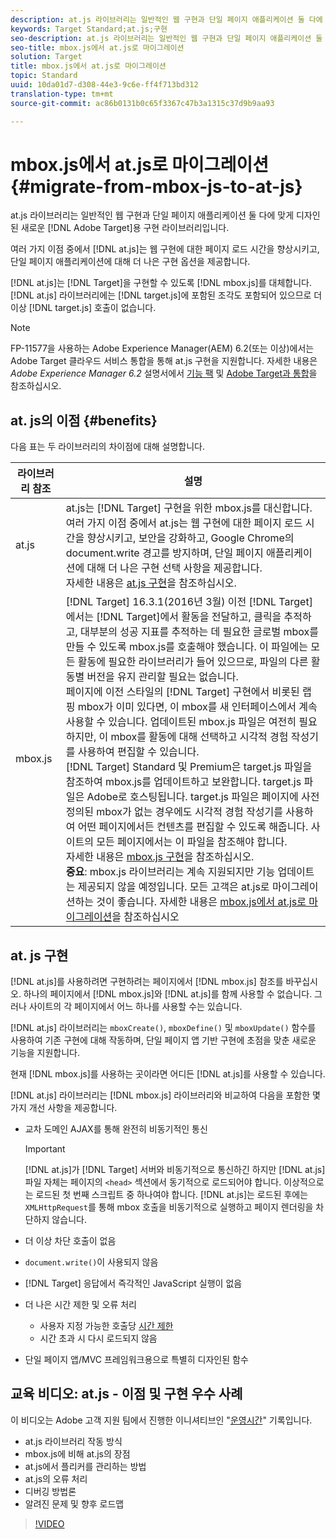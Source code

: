 ```yaml
---
description: at.js 라이브러리는 일반적인 웹 구현과 단일 페이지 애플리케이션 둘 다에 맞게 디자인된 새로운 Adobe Target용 구현 라이브러리입니다.
keywords: Target Standard;at.js;구현
seo-description: at.js 라이브러리는 일반적인 웹 구현과 단일 페이지 애플리케이션 둘 다에 맞게 디자인된 새로운 Adobe Target용 구현 라이브러리입니다.
seo-title: mbox.js에서 at.js로 마이그레이션
solution: Target
title: mbox.js에서 at.js로 마이그레이션
topic: Standard
uuid: 10da01d7-d308-44e3-9c6e-ff4f713bd312
translation-type: tm+mt
source-git-commit: ac86b0131b0c65f3367c47b3a1315c37d9b9aa93

---
```



# mbox.js에서 at.js로 마이그레이션{#migrate-from-mbox-js-to-at-js}

at.js 라이브러리는 일반적인 웹 구현과 단일 페이지 애플리케이션 둘 다에 맞게 디자인된 새로운 [!DNL Adobe Target]용 구현 라이브러리입니다.

여러 가지 이점 중에서 [!DNL at.js]는 웹 구현에 대한 페이지 로드 시간을 향상시키고, 단일 페이지 애플리케이션에 대해 더 나은 구현 옵션을 제공합니다.

[!DNL at.js]는 [!DNL Target]을 구현할 수 있도록 [!DNL mbox.js]를 대체합니다. [!DNL at.js] 라이브러리에는 [!DNL target.js]에 포함된 조각도 포함되어 있으므로 더 이상 [!DNL target.js] 호출이 없습니다.

>[!NOTE]
>
>FP-11577을 사용하는 Adobe Experience Manager(AEM) 6.2(또는 이상)에서는 Adobe Target 클라우드 서비스 통합을 통해 at.js 구현을 지원합니다. 자세한 내용은 *Adobe Experience Manager 6.2* 설명서에서 [기능 팩](https://docs.adobe.com/docs/en/aem/6-2/release-notes/feature-packs.html) 및 [Adobe Target과 통합](https://docs.adobe.com/docs/en/aem/6-2/administer/integration/marketing-cloud/target.html)을 참조하십시오.

## at. js의 이점 {#benefits}

다음 표는 두 라이브러리의 차이점에 대해 설명합니다.

| 라이브러리 참조 | 설명 |
|--- |--- |
| at.js | at.js는 [!DNL Target] 구현을 위한 mbox.js를 대신합니다.<br>여러 가지 이점 중에서 at.js는 웹 구현에 대한 페이지 로드 시간을 향상시키고, 보안을 강화하고, Google Chrome의 document.write 경고를 방지하며, 단일 페이지 애플리케이션에 대해 더 나은 구현 선택 사항을 제공합니다.<br>자세한 내용은 [at.js 구현](/help/c-implementing-target/c-implementing-target-for-client-side-web/t-mbox-download/c-target-atjs-implementation/target-atjs-implementation.md)을 참조하십시오. |
| mbox.js | [!DNL Target] 16.3.1(2016년 3월) 이전 [!DNL Target]에서는 [!DNL Target]에서 활동을 전달하고, 클릭을 추적하고, 대부분의 성공 지표를 추적하는 데 필요한 글로벌 mbox를 만들 수 있도록 mbox.js를 호출해야 했습니다. 이 파일에는 모든 활동에 필요한 라이브러리가 들어 있으므로, 파일의 다른 활동별 버전을 유지 관리할 필요는 없습니다.<br>페이지에 이전 스타일의 [!DNL Target] 구현에서 비롯된 랩핑 mbox가 이미 있다면, 이 mbox를 새 인터페이스에서 계속 사용할 수 있습니다. 업데이트된 mbox.js 파일은 여전히 필요하지만, 이 mbox를 활동에 대해 선택하고 시각적 경험 작성기를 사용하여 편집할 수 있습니다.<br>[!DNL Target] Standard 및 Premium은 target.js 파일을 참조하여 mbox.js를 업데이트하고 보완합니다. target.js 파일은 Adobe로 호스팅됩니다. target.js 파일은 페이지에 사전 정의된 mbox가 없는 경우에도 시각적 경험 작성기를 사용하여 어떤 페이지에서든 컨텐츠를 편집할 수 있도록 해줍니다. 사이트의 모든 페이지에서는 이 파일을 참조해야 합니다.<br>자세한 내용은 [mbox.js 구현](/help/c-implementing-target/c-implementing-target-for-client-side-web/t-mbox-download/mbox-download.md)을 참조하십시오.<br>**중요**: mbox.js 라이브러리는 계속 지원되지만 기능 업데이트는 제공되지 않을 예정입니다. 모든 고객은 at.js로 마이그레이션하는 것이 좋습니다. 자세한 내용은 [mbox.js에서 at.js로 마이그레이션](/help/c-implementing-target/c-implementing-target-for-client-side-web/t-mbox-download/c-target-atjs-implementation/target-migrate-atjs.md)을 참조하십시오<br> |

## at. js 구현

[!DNL at.js]를 사용하려면 구현하려는 페이지에서 [!DNL mbox.js] 참조를 바꾸십시오. 하나의 페이지에서 [!DNL mbox.js]와 [!DNL at.js]를 함께 사용할 수 없습니다. 그러나 사이트의 각 페이지에서 어느 하나를 사용할 수는 있습니다.

[!DNL at.js] 라이브러리는 `mboxCreate()`, `mboxDefine()` 및 `mboxUpdate()` 함수를 사용하여 기존 구현에 대해 작동하며, 단일 페이지 앱 기반 구현에 초점을 맞춘 새로운 기능을 지원합니다.

현재 [!DNL mbox.js]를 사용하는 곳이라면 어디든 [!DNL at.js]를 사용할 수 있습니다.

[!DNL at.js] 라이브러리는 [!DNL mbox.js] 라이브러리와 비교하여 다음을 포함한 몇 가지 개선 사항을 제공합니다.

* 교차 도메인 AJAX를 통해 완전히 비동기적인 통신

   >[!IMPORTANT]
   >
   >[!DNL at.js]가 [!DNL Target] 서버와 비동기적으로 통신하긴 하지만 [!DNL at.js] 파일 자체는 페이지의 `<head>` 섹션에서 동기적으로 로드되어야 합니다. 이상적으로는 로드된 첫 번째 스크립트 중 하나여야 합니다. [!DNL at.js]는 로드된 후에는`XMLHttpRequest`를 통해 mbox 호출을 비동기적으로 실행하고 페이지 렌더링을 차단하지 않습니다.

* 더 이상 차단 호출이 없음
* `document.write()`이 사용되지 않음
* [!DNL Target] 응답에서 즉각적인 JavaScript 실행이 없음
* 더 나은 시간 제한 및 오류 처리

   * 사용자 지정 가능한 호출당 [시간 제한](/help/c-implementing-target/c-implementing-target-for-client-side-web/targetgobalsettings.md)
   * 시간 초과 시 다시 로드되지 않음

* 단일 페이지 앱/MVC 프레임워크용으로 특별히 디자인된 함수

## 교육 비디오: at.js - 이점 및 구현 우수 사례

이 비디오는 Adobe 고객 지원 팀에서 진행한 이니셔티브인 &quot;[운영시간](../../../../cmp-resources-and-contact-information.md#concept_58EA30379D3B48C4848BA2A8C464A5B7)&quot; 기록입니다.

* at.js 라이브러리 작동 방식
* mbox.js에 비해 at.js의 장점
* at.js에서 플리커를 관리하는 방법
* at.js의 오류 처리
* 디버깅 방법론
* 알려진 문제 및 향후 로드맵

>[!VIDEO](https://video.tv.adobe.com/v/22223/)
